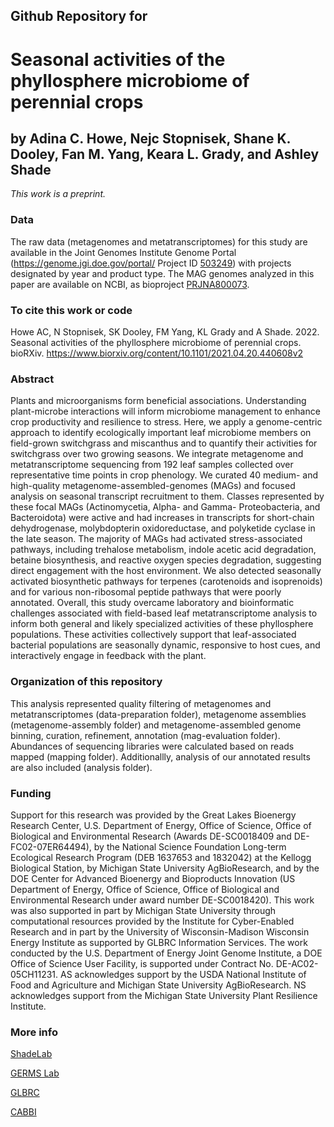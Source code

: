 ## Github Repository for
# Seasonal activities of the phyllosphere microbiome of perennial crops

## by Adina C. Howe, Nejc Stopnisek, Shane K. Dooley, Fan M. Yang, Keara L. Grady, and Ashley Shade


<i>This work is a preprint.</i>


### Data
The raw data (metagenomes and metatranscriptomes) for this study are available in the Joint Genomes Institute Genome Portal (https://genome.jgi.doe.gov/portal/ Project ID [503249](https://genome.jgi.doe.gov/portal/Seadynanfunction)) with projects designated by year and product type.  The MAG genomes analyzed in this paper are available on NCBI, as bioproject [PRJNA800073](https://www.ncbi.nlm.nih.gov/bioproject/PRJNA800073).


### To cite this work or code
Howe AC, N Stopnisek, SK Dooley, FM Yang, KL Grady and A Shade.  2022. Seasonal activities of the phyllosphere microbiome of perennial crops.  bioRXiv. https://www.biorxiv.org/content/10.1101/2021.04.20.440608v2 


### Abstract
Plants and microorganisms form beneficial associations. Understanding plant-microbe interactions will inform microbiome management to enhance crop productivity and resilience to stress. Here, we apply a genome-centric approach to identify ecologically important leaf microbiome members on field-grown switchgrass and miscanthus and to quantify their activities for switchgrass over two growing seasons. We integrate metagenome and metatranscriptome sequencing from 192 leaf samples collected over representative time points in crop phenology. We curated 40 medium- and high-quality metagenome-assembled-genomes (MAGs) and focused analysis on seasonal transcript recruitment to them. Classes represented by these focal MAGs (Actinomycetia, Alpha- and Gamma- Proteobacteria, and Bacteroidota) were active and had increases in transcripts for short-chain dehydrogenase, molybdopterin oxidoreductase, and polyketide cyclase in the late season. The majority of MAGs had activated stress-associated pathways, including trehalose metabolism, indole acetic acid degradation, betaine biosynthesis, and reactive oxygen species degradation, suggesting direct engagement with the host environment. We also detected seasonally activated biosynthetic pathways for terpenes (carotenoids and isoprenoids) and for various non-ribosomal peptide pathways that were poorly annotated. Overall, this study overcame laboratory and bioinformatic challenges associated with field-based leaf metatranscriptome analysis to inform both general and likely specialized activities of these phyllosphere populations. These activities collectively support that leaf-associated bacterial populations are seasonally dynamic, responsive to host cues, and interactively engage in feedback with the plant. 

### Organization of this repository
This analysis represented quality filtering of metagenomes and metatranscriptomes (data-preparation folder), metagenome assemblies (metagenome-assembly folder) and metagenome-assembled genome binning, curation, refinement, annotation (mag-evaluation folder).  Abundances of sequencing libraries were calculated based on reads mapped (mapping folder).  Additionallly, analysis of our annotated results are also included (analysis folder).  



### Funding
Support for this research was provided by the Great Lakes Bioenergy Research Center, U.S. Department of Energy, Office of Science, Office of Biological and Environmental Research (Awards DE-SC0018409 and DE-FC02-07ER64494), by the National Science Foundation Long-term Ecological Research Program (DEB 1637653 and 1832042) at the Kellogg Biological Station, by Michigan State University AgBioResearch, and by the DOE Center for Advanced Bioenergy and Bioproducts Innovation (US Department of Energy, Office of Science, Office of Biological and Environmental Research under award number DE-SC0018420).  This work was also supported in part by Michigan State University through computational resources provided by the Institute for Cyber-Enabled Research and in part by the University of Wisconsin-Madison Wisconsin Energy Institute as supported by GLBRC Information Services. The work conducted by the U.S. Department of Energy Joint Genome Institute, a DOE Office of Science User Facility, is supported under Contract No. DE-AC02-05CH11231.  AS acknowledges support by the USDA National Institute of Food and Agriculture and Michigan State University AgBioResearch. NS acknowledges support from the Michigan State University Plant Resilience Institute.  



### More info
[ShadeLab](http://ashley17061.wixsite.com/shadelab/home)

[GERMS Lab](http://www.germslab.org/about/)

[GLBRC](https://www.glbrc.org/)

[CABBI](https://cabbi.bio/)
